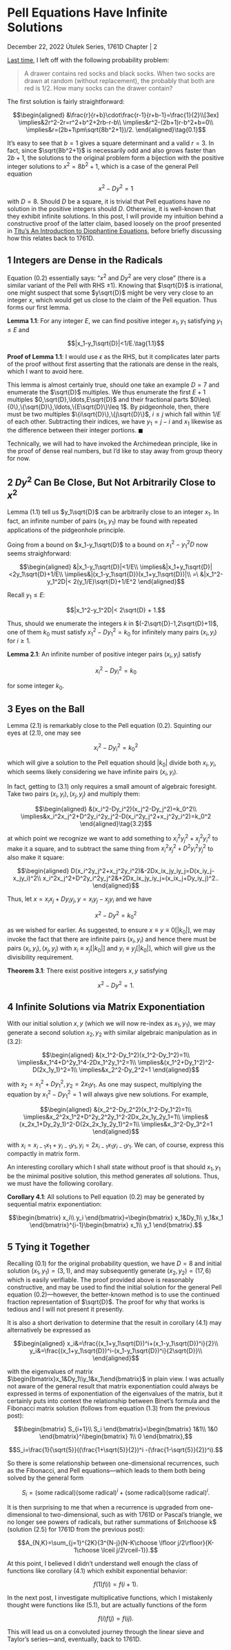 <!-- emilia-snapshot-properties
Pell Equations Have Infinite Solutions
2022/12/22
utulek
emilia-snapshot-properties -->

# Pell Equations Have Infinite Solutions

December 22, 2022
Útulek Series, 1761D Chapter | 2

[Last time](utulek-series-1), I left off with the following probability problem:

> A drawer contains red socks and black socks. When two socks are drawn at random (without replacement), the probably that both are red is $1/2$. How many socks can the drawer contain?

The first solution is fairly straightforward:

$$\begin{aligned}
&\frac{r}{r+b}\cdot\frac{r-1}{r+b-1}=\frac{1}{2}\\[3ex]
\implies&2r^2-2r=r^2+b^2+2rb-r-b\\
\implies&r^2-(2b+1)r-b^2+b=0\\
\implies&r=(2b+1\pm\sqrt{8b^2+1})/2.
\end{aligned}\tag{0.1}$$

It’s easy to see that $b=1$ gives a square determinant and a valid $r=3$. In fact, since $\sqrt{8b^2+1}$ is necessarily odd and also grows faster than $2b+1$, the solutions to the original problem form a bijection with the positive integer solutions to $x^2=8b^2+1$, which is a case of the general Pell equation

$$x^2-Dy^2=1\tag{0.2}$$

with $D=8$. Should $D$ be a square, it is trivial that Pell equations have no solution in the positive integers should $D$. Otherwise, it is well-known that they exhibit infinite solutions. In this post, I will provide my intuition behind a constructive proof of the latter claim, based loosely on the proof presented in [Titu’s An Introduction to Diophantine Equations](https://www.goodreads.com/book/show/9529688-an-introduction-to-diophantine-equations), before briefly discussing how this relates back to 1761D.

## 1 Integers are Dense in the Radicals

Equation $(0.2)$ essentially says: “$x^2$ and $Dy^2$ are very close” (there is a similar variant of the Pell with RHS $\pm1$). Knowing that $\sqrt{D}$ is irrational, one might suspect that some $y\sqrt{D}$ might be very very close to an integer $x$, which would get us close to the claim of the Pell equation. Thus forms our first lemma.

**Lemma 1.1**: For any integer $E$, we can find positive integer $x_1,y_1$ satisfying $y_1\leq E$ and

$$|x_1-y_1\sqrt{D}|<1/E.\tag{1.1}$$

**Proof of Lemma 1.1**: I would use $\epsilon$ as the RHS, but it complicates later parts of the proof without first asserting that the rationals are dense in the reals, which I want to avoid here.

This lemma is almost certainly true, should one take an example $D=7$ and enumerate the $\sqrt{D}$ multiples. We thus enumerate the first $E+1$ multiples $0,\sqrt{D},\ldots,E\sqrt{D}$ and their fractional parts $0\leq\{0\},\{\sqrt{D}\},\ldots,\{E\sqrt{D}\}\leq 1$. By pidgeonhole, then, there must be two multiples $\{i\sqrt{D}\},\{j\sqrt{D}\}$, $i\leq j$ which fall within $1/E$ of each other. Subtracting their indices, we have $y_1=j-i$ and $x_1$ likewise as the difference between their integer portions. $\blacksquare$

Technically, we will had to have invoked the Archimedean principle, like in the proof of dense real numbers, but I’d like to stay away from group theory for now.

## 2 $Dy^2$ Can Be Close, But Not Arbitrarily Close to $x^2$

Lemma $(1.1)$ tell us $y_1\sqrt{D}$ can be arbitrarily close to an integer $x_1$. In fact, an infinite number of pairs $(x_1,y_1)$ may be found with repeated applications of the pidgeonhole principle.

Going from a bound on $x_1-y_1\sqrt{D}$ to a bound on $x_1^2-y_1^2D$ now seems straighforward:

$$\begin{aligned}
&|x_1-y_1\sqrt{D}|<1/E\\
\implies&|x_1+y_1\sqrt{D}|<2y_1\sqrt{D}+1/E\\
\implies&|(x_1-y_1\sqrt{D})(x_1+y_1\sqrt{D})|\\
=\ &|x_1^2-y_1^2D|< 2(y_1/E)\sqrt{D}+1/E^2
\end{aligned}$$

Recall $y_1\leq E$:

$$|x_1^2-y_1^2D|< 2\sqrt{D} + 1.$$

Thus, should we enumerate the integers $k$ in $(-2\sqrt{D}-1,2\sqrt{D}+1)$, one of them $k_0$ must satisfy $x_1^2-Dy_1^2=k_0$ for infinitely many pairs $(x_i,y_i)$ for $i\geq 1$.

**Lemma 2.1**: An infinite number of positive integer pairs $(x_i,y_i)$ satisfy

$$x_i^2-Dy_i^2=k_0$$

for some integer $k_0$.

## 3 Eyes on the Ball

Lemma $(2.1)$ is remarkably close to the Pell equation $(0.2)$. Squinting our eyes at $(2.1)$, one may see

$$x_i^2-Dy_i^2=k_0^2\tag{3.1}$$

which will give a solution to the Pell equation should $|k_0|$ divide both $x_i,y_i$, which seems likely considering we have infinite pairs $(x_i,y_i)$.

In fact, getting to $(3.1)$ only requires a small amount of algebraic foresight. Take two pairs $(x_i,y_i),(x_j,y_j)$ and multiply them:

$$\begin{aligned}
&(x_i^2-Dy_i^2)(x_j^2-Dy_j^2)=k_0^2\\
\implies&x_i^2x_j^2+D^2y_i^2y_j^2-D(x_i^2y_j^2+x_j^2y_i^2)=k_0^2
\end{aligned}\tag{3.2}$$

at which point we recognize we want to add something to $x_i^2y_j^2+x_j^2y_i^2$ to make it a square, and to subtract the same thing from $x_i^2x_j^2+D^2y_i^2y_j^2$ to also make it square:

$$\begin{aligned}
D(x_i^2y_j^2+x_j^2y_i^2)&-2Dx_ix_jy_iy_j=D(x_iy_j-x_jy_i)^2\\
x_i^2x_j^2+D^2y_i^2y_j^2&+2Dx_ix_jy_iy_j=(x_ix_j+Dy_iy_j)^2..
\end{aligned}$$

Thus, let $x=x_ix_j+Dy_iy_j,y=x_iy_j-x_jy_i$ and we have

$$x^2-Dy^2=k_0^2$$

as we wished for earlier. As suggested, to ensure $x\equiv y\equiv 0[|k_0|]$, we may invoke the fact that there are infinite pairs $(x_i,y_i)$ and hence there must be pairs $(x_i,y_i),(x_j,y_j)$ with $x_i\equiv x_j[|k_0|]$ and $y_i\equiv y_j[|k_0|]$, which will give us the divisibility requirement.

**Theorem 3.1**: There exist positive integers $x,y$ satisfying

$$x^2-Dy^2=1.$$

## 4 Infinite Solutions via Matrix Exponentiation

With our initial solution $x,y$ (which we will now re-index as $x_1,y_1$), we may generate a second solution $x_2,y_2$ with similar algebraic manipulation as in $(3.2)$:

$$\begin{aligned}
&(x_1^2-Dy_1^2)(x_1^2-Dy_1^2)=1\\
\implies&x_1^4+D^2y_1^4-2Dx_1^2y_1^2=1\\
\implies&(x_1^2+Dy_1^2)^2-D(2x_1y_1)^2=1\\
\implies&x_2^2-Dy_2^2=1
\end{aligned}$$

with $x_2=x_1^2+Dy_1^2,y_2=2x_1y_1$. As one may suspect, multiplying the equation by $x_1^2-Dy_1^2=1$ will always give new solutions. For example,

$$\begin{aligned}
&(x_2^2-Dy_2^2)(x_1^2-Dy_1^2)=1\\
\implies&x_2^2x_1^2+D^2y_2^2y_1^2-2Dx_2x_1y_2y_1=1\\
\implies&(x_2x_1+Dy_2y_1)^2-D(2x_2x_1y_2y_1)^2=1\\
\implies&x_3^2-Dy_3^2=1
\end{aligned}$$

with $x_i=x_{i-1}x_1+y_{i-1}y_1,y_i=2x_{i-1}x_1y_{i-1}y_1$. We can, of course, express this compactly in matrix form.

An interesting corollary which I shall state without proof is that should $x_1,y_1$ be the minimal positive solution, this method generates *all* solutions. Thus, we must have the following corollary.

**Corollary 4.1**: All solutions to Pell equation $(0.2)$ may be generated by sequential matrix exponentiation:

$$\begin{bmatrix}
x_i\\
y_i
\end{bmatrix}=\begin{bmatrix}
x_1&Dy_1\\
y_1&x_1
\end{bmatrix}^{i-1}\begin{bmatrix}
x_1\\
y_1
\end{bmatrix}.$$

## 5 Tying it Together

Recalling $(0.1)$ for the original probability question, we have $D=8$ and initial solution $(x_1,y_1)=(3,1)$, and may subsequently generate $(x_2,y_2)=(17,6)$ which is easily verifiable. The proof provided above is reasonably constructive, and may be used to find the initial solution for the general Pell equation $(0.2)$—however, the better-known method is to use the continued fraction representation of $\sqrt{D}$. The proof for why that works is tedious and I will not present it presently.

It is also a short derivation to determine that the result in corollary $(4.1)$ may alternatively be expressed as

$$\begin{aligned}
x_i&=\frac{(x_1+y_1\sqrt{D})^i+(x_1-y_1\sqrt{D})^i}{2}\\
y_i&=\frac{(x_1+y_1\sqrt{D})^i-(x_1-y_1\sqrt{D})^i}{2\sqrt{D}}\\
\end{aligned}$$

with the eigenvalues of matrix $\begin{bmatrix}x_1&Dy_1\\y_1&x_1\end{bmatrix}$ in plain view. I was actually not aware of the general result that matrix exponentiation could always be expressed in terms of exponentiation of the eigenvalues of the matrix, but it certainly puts into context the relationship between Binet’s formula and the Fibonacci matrix solution (follows from equation $(1.3)$ from the previous post):

$$\begin{bmatrix}
S_{i+1}\\
S_i
\end{bmatrix}=\begin{bmatrix}
1&1\\
1&0
\end{bmatrix}^i\begin{bmatrix}
1\\
0
\end{bmatrix},$$

$$S_i=\frac{1}{\sqrt{5}}((\frac{1+\sqrt{5}}{2})^i	-(\frac{1-\sqrt{5}}{2})^i).$$

So there is some relationship between one-dimensional recurrences, such as the Fibonacci, and Pell equations—which leads to them both being solved by the general form

$$S_i=(\text{some radical})(\text{some radical})^i+(\text{some radical})(\text{some radical})^i.$$

It is then surprising to me that when a recurrence is upgraded from one-dimensional to two-dimensional, such as with 1761D or Pascal’s triangle, we no longer see powers of radicals, but rather summations of $n\choose k$ (solution $(2.5)$ for 1761D from the previous post):

$$A_{N,K}=\sum_{j=1}^{2K}{3^{N-j}{N-K\choose \lfloor j/2\rfloor}{K-1\choose \lceil j/2\rceil-1}}.$$

At this point, I believed I didn’t understand well enough the class of functions like corollary $(4.1)$ which exhibit exponential behavior:

$$f(1)f(i)=f(i+1).\tag{5.1}$$

In the next post, I investigate multiplicative functions, which I mistakenly thought were functions like $(5.1)$, but are actually functions of the form

$$f(i)f(j)=f(ij).\tag{5.2}$$

This will lead us on a convoluted journey through the linear sieve and Taylor’s series—and, eventually, back to 1761D.
